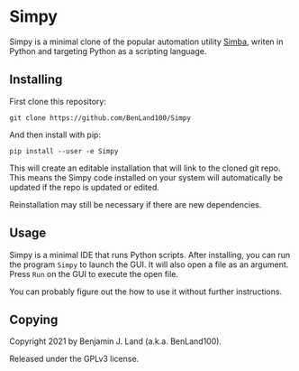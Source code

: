 # Simpy

Simpy is a minimal clone of the popular automation utility 
[Simba](https://github.com/MerlijnWajer/Simba), writen in Python and targeting 
Python as a scripting language. 

## Installing

First clone this repository:

```
git clone https://github.com/BenLand100/Simpy
```

And then install with pip:

```
pip install --user -e Simpy
```

This will create an editable installation that will link to the cloned git repo. 
This means the Simpy code installed on your system will automatically be updated
if the repo is updated or edited.

Reinstallation may still be necessary if there are new dependencies.

## Usage

Simpy is a minimal IDE that runs Python scripts. After installing, you can run
the program `Simpy` to launch the GUI. It will also open a file as an argument.
Press `Run` on the GUI to execute the open file.

You can probably figure out the how to use it without further instructions.

## Copying

Copyright 2021 by Benjamin J. Land (a.k.a. BenLand100). 

Released under the GPLv3 license.
